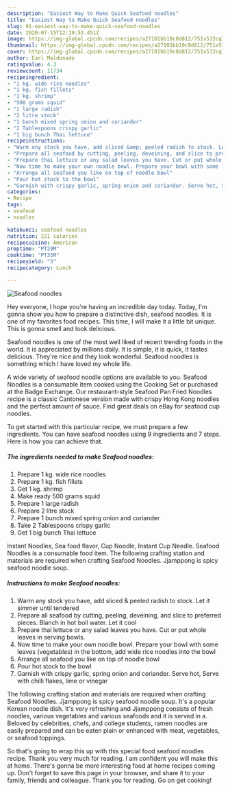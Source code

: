 ```yaml
---
description: "Easiest Way to Make Quick Seafood noodles"
title: "Easiest Way to Make Quick Seafood noodles"
slug: 91-easiest-way-to-make-quick-seafood-noodles
date: 2020-07-15T12:19:53.451Z
image: https://img-global.cpcdn.com/recipes/a27101bb19c8d812/751x532cq70/seafood-noodles-recipe-main-photo.jpg
thumbnail: https://img-global.cpcdn.com/recipes/a27101bb19c8d812/751x532cq70/seafood-noodles-recipe-main-photo.jpg
cover: https://img-global.cpcdn.com/recipes/a27101bb19c8d812/751x532cq70/seafood-noodles-recipe-main-photo.jpg
author: Earl Maldonado
ratingvalue: 4.3
reviewcount: 11734
recipeingredient:
- "1 kg. wide rice noodles"
- "1 kg. fish fillets"
- "1 kg. shrimp"
- "500 grams squid"
- "1 large radish"
- "2 litre stock"
- "1 bunch mixed spring onion and coriander"
- "2 Tablespoons crispy garlic"
- "1 big bunch Thai lettuce"
recipeinstructions:
- "Warm any stock you have, add sliced &amp; peeled radish to stock. Let it simmer until tendered"
- "Prepare all seafood by cutting, peeling, deveining, and slice to preferred pieces. Blanch in hot boil water. Let it cool"
- "Prepare thai lettuce or any salad leaves you have. Cut or put whole leaves in serving bowls."
- "Now time to make your own noodle bowl. Prepare your bowl with some leaves (vegetables) in the bottom, add wide rice noodles into the bowl"
- "Arrange all seafood you like on top of noodle bowl"
- "Pour hot stock to the bowl"
- "Garnish with crispy garlic, spring onion and coriander. Serve hot, Serve with chilli flakes, lime or vinegar"
categories:
- Recipe
tags:
- seafood
- noodles

katakunci: seafood noodles 
nutrition: 221 calories
recipecuisine: American
preptime: "PT29M"
cooktime: "PT35M"
recipeyield: "3"
recipecategory: Lunch

---
```



![Seafood noodles](https://img-global.cpcdn.com/recipes/a27101bb19c8d812/751x532cq70/seafood-noodles-recipe-main-photo.jpg)

Hey everyone, I hope you're having an incredible day today. Today, I'm gonna show you how to prepare a distinctive dish, seafood noodles. It is one of my favorites food recipes. This time, I will make it a little bit unique. This is gonna smell and look delicious.

Seafood noodles is one of the most well liked of recent trending foods in the world. It is appreciated by millions daily. It is simple, it is quick, it tastes delicious. They're nice and they look wonderful. Seafood noodles is something which I have loved my whole life.

A wide variety of seafood noodle options are available to you. Seafood Noodles is a consumable item cooked using the Cooking Set or purchased at the Badge Exchange. Our restaurant-style Seafood Pan Fried Noodles recipe is a classic Cantonese version made with crispy Hong Kong noodles and the perfect amount of sauce. Find great deals on eBay for seafood cup noodles.


To get started with this particular recipe, we must prepare a few ingredients. You can have seafood noodles using 9 ingredients and 7 steps. Here is how you can achieve that.

<!--inarticleads1-->

##### The ingredients needed to make Seafood noodles:

1. Prepare 1 kg. wide rice noodles
1. Prepare 1 kg. fish fillets
1. Get 1 kg. shrimp
1. Make ready 500 grams squid
1. Prepare 1 large radish
1. Prepare 2 litre stock
1. Prepare 1 bunch mixed spring onion and coriander
1. Take 2 Tablespoons crispy garlic
1. Get 1 big bunch Thai lettuce


Instant Noodles, Sea food flavor, Cup Noodle, Instant Cup Needle. Seafood Noodles is a consumable food item. The following crafting station and materials are required when crafting Seafood Noodles. Jjamppong is spicy seafood noodle soup. 

<!--inarticleads2-->

##### Instructions to make Seafood noodles:

1. Warm any stock you have, add sliced &amp; peeled radish to stock. Let it simmer until tendered
1. Prepare all seafood by cutting, peeling, deveining, and slice to preferred pieces. Blanch in hot boil water. Let it cool
1. Prepare thai lettuce or any salad leaves you have. Cut or put whole leaves in serving bowls.
1. Now time to make your own noodle bowl. Prepare your bowl with some leaves (vegetables) in the bottom, add wide rice noodles into the bowl
1. Arrange all seafood you like on top of noodle bowl
1. Pour hot stock to the bowl
1. Garnish with crispy garlic, spring onion and coriander. Serve hot, Serve with chilli flakes, lime or vinegar


The following crafting station and materials are required when crafting Seafood Noodles. Jjamppong is spicy seafood noodle soup. It&#39;s a popular Korean noodle dish. It&#39;s very refreshing and Jjamppong consists of fresh noodles, various vegetables and various seafoods and it is served in a. Beloved by celebrities, chefs, and college students, ramen noodles are easily prepared and can be eaten plain or enhanced with meat, vegetables, or seafood toppings. 

So that's going to wrap this up with this special food seafood noodles recipe. Thank you very much for reading. I am confident you will make this at home. There's gonna be more interesting food at home recipes coming up. Don't forget to save this page in your browser, and share it to your family, friends and colleague. Thank you for reading. Go on get cooking!
